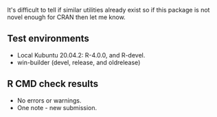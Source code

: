 
It's difficult to tell if similar utilities already exist so if this package is not
novel enough for CRAN then let me know.

## Test environments
* Local Kubuntu 20.04.2: R-4.0.0, and R-devel.
* win-builder (devel, release, and oldrelease)

## R CMD check results
* No errors or warnings.
* One note - new submission.
